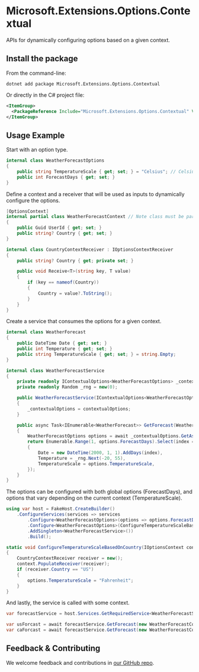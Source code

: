 # Microsoft.Extensions.Options.Contextual

APIs for dynamically configuring options based on a given context.

## Install the package

From the command-line:

```console
dotnet add package Microsoft.Extensions.Options.Contextual
```

Or directly in the C# project file:

```xml
<ItemGroup>
  <PackageReference Include="Microsoft.Extensions.Options.Contextual" Version="[CURRENTVERSION]" />
</ItemGroup>
```

## Usage Example

Start with an option type.

```csharp
internal class WeatherForecastOptions
{
    public string TemperatureScale { get; set; } = "Celsius"; // Celsius or Fahrenheit
    public int ForecastDays { get; set; }
}
```

Define a context and a receiver that will be used as inputs to dynamically configure the options.

```csharp
[OptionsContext]
internal partial class WeatherForecastContext // Note class must be partial
{
    public Guid UserId { get; set; }
    public string? Country { get; set; }
}

internal class CountryContextReceiver : IOptionsContextReceiver
{
    public string? Country { get; private set; }

    public void Receive<T>(string key, T value)
    {
        if (key == nameof(Country))
        {
            Country = value?.ToString();
        }
    }
}
```

Create a service that consumes the options for a given context.

```csharp
internal class WeatherForecast
{
    public DateTime Date { get; set; }
    public int Temperature { get; set; }
    public string TemperatureScale { get; set; } = string.Empty;
}

internal class WeatherForecastService
{
    private readonly IContextualOptions<WeatherForecastOptions> _contextualOptions;
    private readonly Random _rng = new(0);

    public WeatherForecastService(IContextualOptions<WeatherForecastOptions> contextualOptions)
    {
        _contextualOptions = contextualOptions;
    }

    public async Task<IEnumerable<WeatherForecast>> GetForecast(WeatherForecastContext context, CancellationToken cancellationToken)
    {
        WeatherForecastOptions options = await _contextualOptions.GetAsync(context, cancellationToken).ConfigureAwait(false);
        return Enumerable.Range(1, options.ForecastDays).Select(index => new WeatherForecast
        {
            Date = new DateTime(2000, 1, 1).AddDays(index),
            Temperature = _rng.Next(-20, 55),
            TemperatureScale = options.TemperatureScale,
        });
    }
}
```

The options can be configured with both global options (ForecastDays), and options that vary depending on the current context (TemperatureScale).

```csharp
using var host = FakeHost.CreateBuilder()
    .ConfigureServices(services => services
        .Configure<WeatherForecastOptions>(options => options.ForecastDays = 7)
        .Configure<WeatherForecastOptions>(ConfigureTemperatureScaleBasedOnCountry)
        .AddSingleton<WeatherForecastService>())
        .Build();

static void ConfigureTemperatureScaleBasedOnCountry(IOptionsContext context, WeatherForecastOptions options)
{
    CountryContextReceiver receiver = new();
    context.PopulateReceiver(receiver);
    if (receiver.Country == "US")
    {
        options.TemperatureScale = "Fahrenheit";
    }
}
```

And lastly, the service is called with some context.

```csharp
var forecastService = host.Services.GetRequiredService<WeatherForecastService>();

var usForcast = await forecastService.GetForecast(new WeatherForecastContext { Country = "US" }, CancellationToken.None);
var caForcast = await forecastService.GetForecast(new WeatherForecastContext { Country = "CA" }, CancellationToken.None);
```

## Feedback & Contributing

We welcome feedback and contributions in [our GitHub repo](https://github.com/dotnet/extensions).
